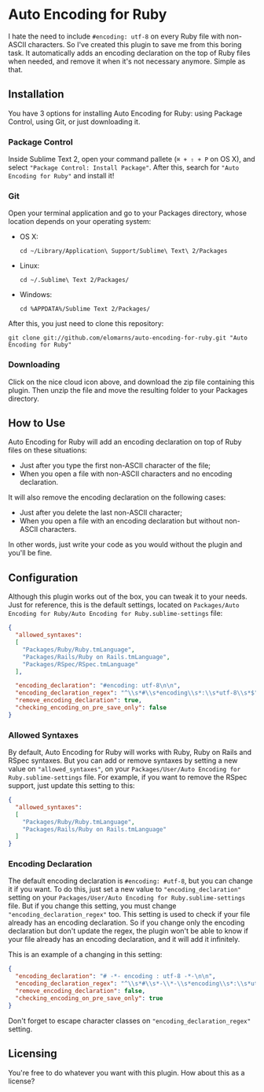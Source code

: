 # Auto Encoding for Ruby

I hate the need to include `#encoding: utf-8` on every Ruby file with non-ASCII characters. So I've created this plugin to save me from this boring task. It automatically adds an encoding declaration on the top of Ruby files when needed, and remove it when it's not necessary anymore. Simple as that.

## Installation

You have 3 options for installing Auto Encoding for Ruby: using Package Control, using Git, or just downloading it.

### Package Control

Inside Sublime Text 2, open your command pallete (`⌘ + ⇧ + P` on OS X), and select `"Package Control: Install Package"`. After this, search for `"Auto Encoding for Ruby"` and install it!

### Git

Open your terminal application and go to your Packages directory, whose location depends on your operating system:

* OS X:

    ```shell
    cd ~/Library/Application\ Support/Sublime\ Text\ 2/Packages
    ```

* Linux:

    ```shell
    cd ~/.Sublime\ Text 2/Packages/
    ```

* Windows:

    ```shell
    cd %APPDATA%/Sublime Text 2/Packages/
    ```

After this, you just need to clone this repository:

```shell
git clone git://github.com/elomarns/auto-encoding-for-ruby.git "Auto Encoding for Ruby"
```

### Downloading

Click on the nice cloud icon above, and download the zip file containing this plugin. Then unzip the file and move the resulting folder to your Packages directory.

## How to Use

Auto Encoding for Ruby will add an encoding declaration on top of Ruby files on these situations:

* Just after you type the first non-ASCII character of the file;
* When you open a file with non-ASCII characters and no encoding declaration.

It will also remove the encoding declaration on the following cases:

* Just after you delete the last non-ASCII character;
* When you open a file with an encoding declaration but without non-ASCII characters.

In other words, just write your code as you would without the plugin and you'll be fine.

## Configuration

Although this plugin works out of the box, you can tweak it to your needs. Just for reference, this is the default settings, located on `Packages/Auto Encoding for Ruby/Auto Encoding for Ruby.sublime-settings` file:

```json
{
  "allowed_syntaxes":
  [
    "Packages/Ruby/Ruby.tmLanguage",
    "Packages/Rails/Ruby on Rails.tmLanguage",
    "Packages/RSpec/RSpec.tmLanguage"
  ],

  "encoding_declaration": "#encoding: utf-8\n\n",
  "encoding_declaration_regex": "^\\s*#\\s*encoding\\s*:\\s*utf-8\\s*$",
  "remove_encoding_declaration": true,
  "checking_encoding_on_pre_save_only": false
}
```

### Allowed Syntaxes

By default, Auto Encoding for Ruby will works with Ruby, Ruby on Rails and RSpec syntaxes. But you can add or remove syntaxes by setting a new value on `"allowed_syntaxes"`, on your `Packages/User/Auto Encoding for Ruby.sublime-settings` file. For example, if you want to remove the RSpec support, just update this setting to this:

```json
{
  "allowed_syntaxes":
  [
    "Packages/Ruby/Ruby.tmLanguage",
    "Packages/Rails/Ruby on Rails.tmLanguage"
  ]
}
```

### Encoding Declaration

The default encoding declaration is `#encoding: #utf-8`, but you can change it if you want. To do this, just set a new value to `"encoding_declaration"` setting on your `Packages/User/Auto Encoding for Ruby.sublime-settings` file. But if you change this setting, you must change `"encoding_declaration_regex"` too. This setting is used to check if your file already has an encoding declaration. So if you change only the encoding declaration but don't update the regex, the plugin won't be able to know if your file already has an encoding declaration, and it will add it infinitely.

This is an example of a changing in this setting:

```json
{
  "encoding_declaration": "# -*- encoding : utf-8 -*-\n\n",
  "encoding_declaration_regex": "^\\s*#\\s*-\\*-\\s*encoding\\s*:\\s*utf-8\\s*-\\*-\\s*$",
  "remove_encoding_declaration": false,
  "checking_encoding_on_pre_save_only": true
}
```

Don't forget to escape character classes on `"encoding_declaration_regex"` setting.

## Licensing

You're free to do whatever you want with this plugin. How about this as a license?